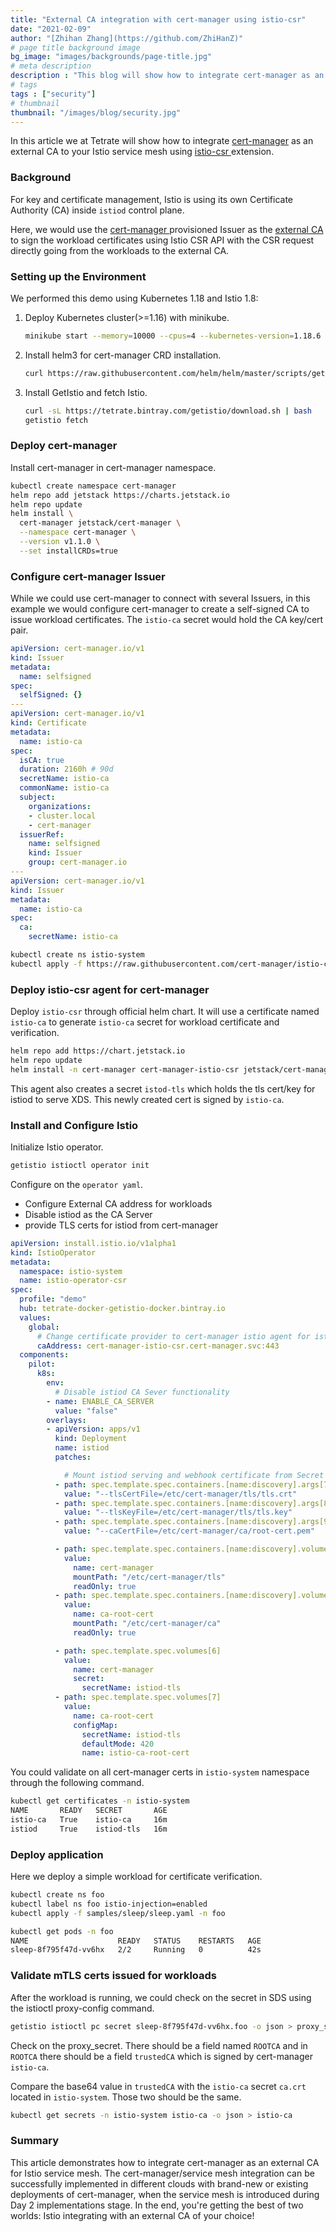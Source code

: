 ```yaml
---
title: "External CA integration with cert-manager using istio-csr"
date: "2021-02-09"
author: "[Zhihan Zhang](https://github.com/ZhiHanZ)"
# page title background image
bg_image: "images/backgrounds/page-title.jpg"
# meta description
description : "This blog will show how to integrate cert-manager as an external CA to your Istio service mesh using istio-csr extension. "
# tags
tags : ["security"]
# thumbnail
thumbnail: "/images/blog/security.jpg"
---
```

In this article we at Tetrate will show how to integrate [cert-manager](https://cert-manager.io/) as an external CA to your Istio service mesh using [istio-csr ](https://github.com/cert-manager/istio-csr)extension. 

###  Background

For key and certificate management, Istio is using its own Certificate Authority (CA) inside `istiod` control plane.

Here, we would use the [cert-manager ](https://cert-manager.io/)provisioned Issuer as the [external CA](https://getistio-demo.netlify.app/istio-ca-certs-integrations/) to sign the workload certificates using Istio CSR API with the CSR request directly going from the workloads to the external CA.

### Setting up the Environment

We performed this demo using Kubernetes 1.18 and Istio 1.8:

1. Deploy Kubernetes cluster(>=1.16) with minikube.

   ```bash
   minikube start --memory=10000 --cpus=4 --kubernetes-version=1.18.6
   ```

2. Install helm3 for cert-manager CRD installation.

   ```bash
   curl https://raw.githubusercontent.com/helm/helm/master/scripts/get-helm-3 | bash
   ```

3. Install GetIstio and fetch Istio.

   ```bash
   curl -sL https://tetrate.bintray.com/getistio/download.sh | bash
   getistio fetch
   ```

### Deploy cert-manager

Install cert-manager in cert-manager namespace.

```bash
kubectl create namespace cert-manager
helm repo add jetstack https://charts.jetstack.io
helm repo update
helm install \
  cert-manager jetstack/cert-manager \
  --namespace cert-manager \
  --version v1.1.0 \
  --set installCRDs=true
```

### Configure cert-manager Issuer

While we could use cert-manager to connect with several Issuers, in this example we would configure cert-manager to create a self-signed CA to issue workload certificates. The `istio-ca` secret would hold the CA key/cert pair.

```yaml
apiVersion: cert-manager.io/v1
kind: Issuer
metadata:
  name: selfsigned
spec:
  selfSigned: {}
---
apiVersion: cert-manager.io/v1
kind: Certificate
metadata:
  name: istio-ca
spec:
  isCA: true
  duration: 2160h # 90d
  secretName: istio-ca
  commonName: istio-ca
  subject:
    organizations:
    - cluster.local
    - cert-manager
  issuerRef:
    name: selfsigned
    kind: Issuer
    group: cert-manager.io
---
apiVersion: cert-manager.io/v1
kind: Issuer
metadata:
  name: istio-ca
spec:
  ca:
    secretName: istio-ca
```

```bash
kubectl create ns istio-system
kubectl apply -f https://raw.githubusercontent.com/cert-manager/istio-csr/master/hack/demo/cert-manager-bootstrap-resources.yaml -n istio-system
```

### Deploy istio-csr agent for cert-manager

Deploy `istio-csr` through official helm chart. It will use a certificate named `istio-ca` to generate `istio-ca` secret for workload certificate and verification.

```bash
helm repo add https://chart.jetstack.io
helm repo update
helm install -n cert-manager cert-manager-istio-csr jetstack/cert-manager-istio-csr
```

This agent also creates a secret `istod-tls` which holds the tls cert/key for istiod to serve XDS. This newly created cert is signed by `istio-ca`.

### Install and Configure Istio

Initialize Istio operator.

```bash
getistio istioctl operator init
```

Configure on the `operator yaml`.

- Configure External CA address for workloads
- Disable istiod as the CA Server
- provide TLS certs for istiod from cert-manager

```yaml
apiVersion: install.istio.io/v1alpha1
kind: IstioOperator
metadata:
  namespace: istio-system
  name: istio-operator-csr
spec:
  profile: "demo"
  hub: tetrate-docker-getistio-docker.bintray.io
  values:
    global:
      # Change certificate provider to cert-manager istio agent for istio agent
      caAddress: cert-manager-istio-csr.cert-manager.svc:443
  components:
    pilot:
      k8s:
        env:
          # Disable istiod CA Sever functionality
        - name: ENABLE_CA_SERVER
          value: "false"
        overlays:
        - apiVersion: apps/v1
          kind: Deployment
          name: istiod
          patches:

            # Mount istiod serving and webhook certificate from Secret mount
          - path: spec.template.spec.containers.[name:discovery].args[7]
            value: "--tlsCertFile=/etc/cert-manager/tls/tls.crt"
          - path: spec.template.spec.containers.[name:discovery].args[8]
            value: "--tlsKeyFile=/etc/cert-manager/tls/tls.key"
          - path: spec.template.spec.containers.[name:discovery].args[9]
            value: "--caCertFile=/etc/cert-manager/ca/root-cert.pem"

          - path: spec.template.spec.containers.[name:discovery].volumeMounts[6]
            value:
              name: cert-manager
              mountPath: "/etc/cert-manager/tls"
              readOnly: true
          - path: spec.template.spec.containers.[name:discovery].volumeMounts[7]
            value:
              name: ca-root-cert
              mountPath: "/etc/cert-manager/ca"
              readOnly: true

          - path: spec.template.spec.volumes[6]
            value:
              name: cert-manager
              secret:
                secretName: istiod-tls
          - path: spec.template.spec.volumes[7]
            value:
              name: ca-root-cert
              configMap:
                secretName: istiod-tls
                defaultMode: 420
                name: istio-ca-root-cert
```

You could validate on all cert-manager certs in `istio-system` namespace through the following command.

```bash
kubectl get certificates -n istio-system
NAME       READY   SECRET       AGE
istio-ca   True    istio-ca     16m
istiod     True    istiod-tls   16m
```

### Deploy application

Here we deploy a simple workload for certificate verification.

```bash
kubectl create ns foo
kubectl label ns foo istio-injection=enabled
kubectl apply -f samples/sleep/sleep.yaml -n foo

kubectl get pods -n foo
NAME                    READY   STATUS    RESTARTS   AGE
sleep-8f795f47d-vv6hx   2/2     Running   0          42s
```

### Validate mTLS certs issued for workloads

After the workload is running, we could check on the secret in SDS using the istioctl proxy-config command.

```bash
getistio istioctl pc secret sleep-8f795f47d-vv6hx.foo -o json > proxy_secret
```

Check on the proxy_secret. There should be a field named `ROOTCA` and in `ROOTCA` there should be a field `trustedCA` which is signed by cert-manager `istio-ca`.

Compare the base64 value in `trustedCA` with the `istio-ca` secret `ca.crt` located in `istio-system`. Those two should be the same.

```bash
kubectl get secrets -n istio-system istio-ca -o json > istio-ca
```

### Summary

This article demonstrates how to integrate cert-manager as an external CA for Istio service mesh. The cert-manager/service mesh integration can be successfully implemented in different clouds with brand-new or existing deployments of cert-manager, when the service mesh is introduced during Day 2 implementations stage. In the end, you're getting the best of two worlds: Istio integrating with an external CA of your choice!
